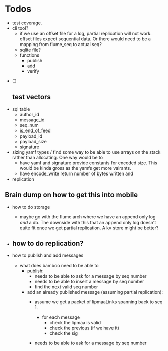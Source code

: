# Todos
- test coverage.
- cli tool?
  - if we use an offset file for a log, partial replication will not work. offset files expect sequential data. Or there would need to be a mapping from flume_seq to actual seq? 
  - sqlite file?
  - functions
      - publish
      - add
      - verify
- [ ] test vectors
  - 
- sql table
  - author_id
  - message_id
  - seq_num
  - is_end_of_feed 
  - payload_id
  - payload_size
  - signature 
- sizing yamf types / find some way to be able to use arrays on the stack rather than
allocating. One way would be to 
  - have yamf and signature provide constants for encoded size. This would be kinda gross as
  the yamfs get more vairants.
  - have encode_write return number of bytes written and
- replication


## Brain dump on how to get this into mobile

- how to do storage
  - maybe go with the flume arch where we have an append only log _and_ a db. The downside with this that an append only log doesn't quite fit once we get partial replication. A kv store might be better?

- how to do replication?
  - 

- how to publish and add messages
  - what does bamboo need to be able to
    - publish:
        - needs to be able to ask for a message by seq number
        - needs to be able to insert a message by seq number
        - find the next valid seq number
    - add an already published message (assuming partial replication):
        - assume we get a packet of lipmaaLinks spanning back to seq 1.
          - for each message
            - check the lipmaa is valid
            - check the previous (if we have it)
            - check the sig
            
        - needs to be able to ask for a message by seq number


